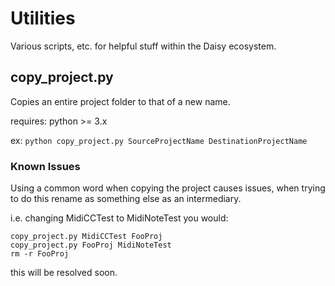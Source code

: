 # Utilities

Various scripts, etc. for helpful stuff within the Daisy ecosystem.

## copy_project.py

Copies an entire project folder to that of a new name.

requires: python >= 3.x

ex:
`python copy_project.py SourceProjectName DestinationProjectName`

### Known Issues

Using a common word when copying the project causes issues, when trying to do this rename as something else as an intermediary. 

i.e. changing MidiCCTest to MidiNoteTest you would:

```
copy_project.py MidiCCTest FooProj
copy_project.py FooProj MidiNoteTest
rm -r FooProj
```

this will be resolved soon.

